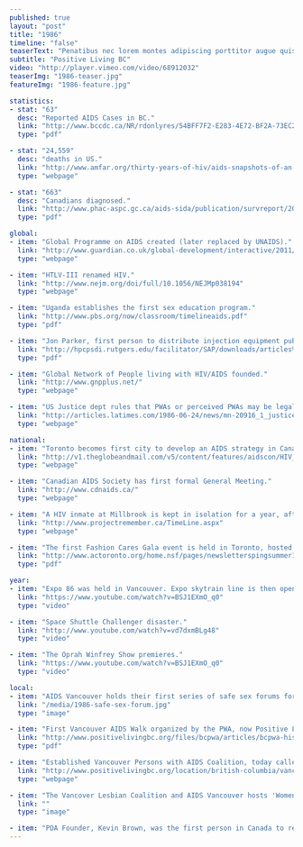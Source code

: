 ```yaml
---
published: true
layout: "post"
title: "1986"
timeline: "false"
teaserText: "Penatibus nec lorem montes adipiscing porttitor augue quis pulvinar velit et? Penatibus nec lorem montes adipiscing porttitor augue quis pulvinar velit et?"
subtitle: "Positive Living BC"
video: "http://player.vimeo.com/video/68912032"
teaserImg: "1986-teaser.jpg"
featureImg: "1986-feature.jpg"

statistics:
- stat: "63"
  desc: "Reported AIDS Cases in BC."
  link: "http://www.bccdc.ca/NR/rdonlyres/54BFF7F2-E283-4E72-BF2A-73EC2813F0D1/0/HIV_Annual_Report_2011_20111011.pdf"
  type: "pdf"

- stat: "24,559"
  desc: "deaths in US."
  link: "http://www.amfar.org/thirty-years-of-hiv/aids-snapshots-of-an-epidemic/"
  type: "webpage"

- stat: "663"
  desc: "Canadians diagnosed."
  link: "http://www.phac-aspc.gc.ca/aids-sida/publication/survreport/2008/pdf/survrep0608.pdf"
  type: "pdf"

global:
- item: "Global Programme on AIDS created (later replaced by UNAIDS)."
  link: "http://www.guardian.co.uk/global-development/interactive/2011/dec/01/hiv-aids-timeline-global-crisis-interactive"
  type: "webpage"

- item: "HTLV-III renamed HIV."
  link: "http://www.nejm.org/doi/full/10.1056/NEJMp038194"
  type: "webpage"

- item: "Uganda establishes the first sex education program."
  link: "http://www.pbs.org/now/classroom/timelineaids.pdf"
  type: "pdf"

- item: "Jon Parker, first person to distribute injection equipment publicly in US."
  link: "http://hpcpsdi.rutgers.edu/facilitator/SAP/downloads/articles%20and%20data/History+of+Needle+Exchange.pdf"
  type: "pdf"

- item: "Global Network of People living with HIV/AIDS founded."
  link: "http://www.gnpplus.net/"
  type: "webpage"

- item: "US Justice dept rules that PWAs or perceived PWAs may be legally fired."
  link: "http://articles.latimes.com/1986-06-24/news/mn-20916_1_justice-department-ruling"
  type: "webpage"

national:
- item: "Toronto becomes first city to develop an AIDS strategy in Canada."
  link: "http://v1.theglobeandmail.com/v5/content/features/aidscon/HIV_root.swf"
  type: "webpage"

- item: "Canadian AIDS Society has first formal General Meeting."
  link: "http://www.cdnaids.ca/"
  type: "webpage"

- item: "A HIV inmate at Millbrook is kept in isolation for a year, after guards’ union file that HIV is dangerous in the workplace."
  link: "http://www.projectremember.ca/TimeLine.aspx"
  type: "webpage"

- item: "The first Fashion Cares Gala event is held in Toronto, hosted by and for ACT."
  link: "http://www.actoronto.org/home.nsf/pages/newsletterspingsummer13/$file/ACT%20News_%20Spring-Summer%202013_Act%20I.pdf"
  type: "pdf"

year:
- item: "Expo 86 was held in Vancouver. Expo skytrain line is then opened by Prince Charles and Princess Diana."
  link: "https://www.youtube.com/watch?v=BSJ1EXmO_q0"
  type: "video"

- item: "Space Shuttle Challenger disaster."
  link: "http://www.youtube.com/watch?v=vd7dxmBLg48"
  type: "video"

- item: "The Oprah Winfrey Show premieres."
  link: "https://www.youtube.com/watch?v=BSJ1EXmO_q0"
  type: "video"

local:
- item: "AIDS Vancouver holds their first series of safe sex forums for Men who have Sex with Men (MSM)."
  link: "/media/1986-safe-sex-forum.jpg"
  type: "image"

- item: "First Vancouver AIDS Walk organized by the PWA, now Positive Living BC." 
  link: "http://www.positivelivingbc.org/files/bcpwa/articles/bcpwa-history-short.pdf"
  type: "pdf"  

- item: "Established Vancouver Persons with AIDS Coalition, today called Positive Living BC."
  link: "http://www.positivelivingbc.org/location/british-columbia/vancouver"
  type: "webpage"

- item: "The Vancover Lesbian Coalition and AIDS Vancouver hosts 'Women and AIDS' workshop."
  link: ""
  type: "image"

- item: "PDA Founder, Kevin Brown, was the first person in Canada to receive AZT treatment."
---
```


